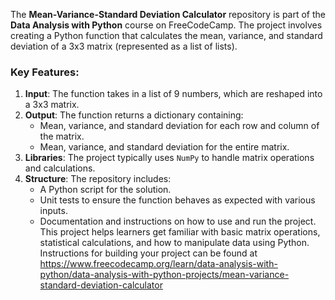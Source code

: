 The **Mean-Variance-Standard Deviation Calculator** repository is part of the **Data Analysis with Python** course on FreeCodeCamp. The project involves creating a Python function that calculates the mean, variance, and standard deviation of a 3x3 matrix (represented as a list of lists).

### Key Features:
1. **Input**: The function takes in a list of 9 numbers, which are reshaped into a 3x3 matrix.
2. **Output**: The function returns a dictionary containing:
   - Mean, variance, and standard deviation for each row and column of the matrix.
   - Mean, variance, and standard deviation for the entire matrix.
3. **Libraries**: The project typically uses `NumPy` to handle matrix operations and calculations.
4. **Structure**: The repository includes:
   - A Python script for the solution.
   - Unit tests to ensure the function behaves as expected with various inputs.
   - Documentation and instructions on how to use and run the project.
This project helps learners get familiar with basic matrix operations, statistical calculations, and how to manipulate data using Python.
Instructions for building your project can be found at https://www.freecodecamp.org/learn/data-analysis-with-python/data-analysis-with-python-projects/mean-variance-standard-deviation-calculator
